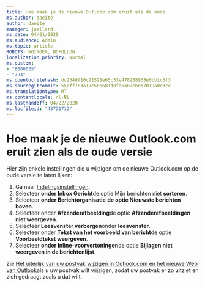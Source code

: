 ```yaml
---
title: Hoe maak je de nieuwe Outlook.com eruit als de oude
ms.author: daeite
author: daeite
manager: joallard
ms.date: 04/21/2020
ms.audience: Admin
ms.topic: article
ROBOTS: NOINDEX, NOFOLLOW
localization_priority: Normal
ms.custom:
- "8000035"
- "794"
ms.openlocfilehash: dc254df10c21521e65c53e478288938e0bb1c3f3
ms.sourcegitcommit: 55eff703a17e500681d8fa6a87eb067019ade3cc
ms.translationtype: MT
ms.contentlocale: nl-NL
ms.lasthandoff: 04/22/2020
ms.locfileid: "43721712"
---
```

# <a name="how-to-make-the-new-outlookcom-look-like-the-old-version"></a>Hoe maak je de nieuwe Outlook.com eruit zien als de oude versie

Hier zijn enkele instellingen die u wijzigen om de nieuwe Outlook.com op de oude versie te laten lijken:

1. Ga naar [Indelingsinstellingen](https://outlook.live.com/mail/options/mail/layout).
1. Selecteer **onder Inbox Gericht**de optie Mijn berichten niet **sorteren**.
1. Selecteer **onder Berichtorganisatie** **de optie Nieuwste berichten boven**.
1. Selecteer onder **Afzenderafbeelding**de optie **Afzenderafbeeldingen niet weergeven**.
1. Selecteer **Leesvenster verbergen**onder **leesvenster**.
1. Selecteer onder **Tekst van het voorbeeld van bericht**de optie **Voorbeeldtekst weergeven**.
1. Selecteer **onder Inline-voorvertoningen**de optie **Bijlagen niet weergeven in de berichtenlijst**.

Zie [Het uiterlijk van uw postvak wijzigen in Outlook.com en het nieuwe Web van Outlook](https://support.office.com/article/b41c2ecb-f23c-42b3-b7f8-659646d5e58c?wt.mc_id=Office_Outlook_com_Alchemy)als u uw postvak wilt wijzigen, zodat uw postvak er zo uitziet en zich gedraagt zoals u dat wilt.